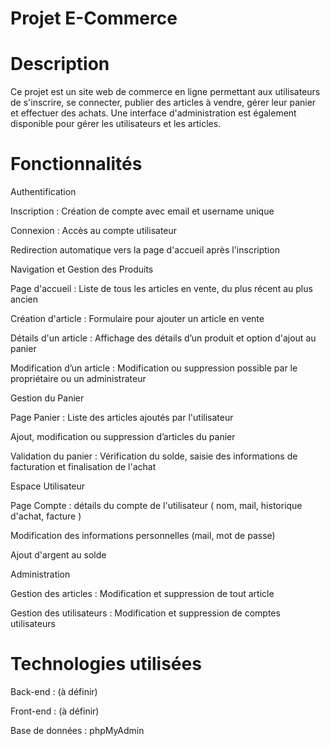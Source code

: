 # Projet E-Commerce

  # __Description__

Ce projet est un site web de commerce en ligne permettant aux utilisateurs de s'inscrire, se connecter, publier des articles à vendre, gérer leur panier et effectuer des achats. Une interface d'administration est également disponible pour gérer les utilisateurs et les articles.

  # __Fonctionnalités__

Authentification

Inscription : Création de compte avec email et username unique

Connexion : Accès au compte utilisateur

Redirection automatique vers la page d'accueil après l'inscription

Navigation et Gestion des Produits

Page d'accueil  : Liste de tous les articles en vente, du plus récent au plus ancien

Création d'article  : Formulaire pour ajouter un article en vente

Détails d'un article  : Affichage des détails d’un produit et option d'ajout au panier

Modification d’un article  : Modification ou suppression possible par le propriétaire ou un administrateur

Gestion du Panier

Page Panier : Liste des articles ajoutés par l'utilisateur

Ajout, modification ou suppression d’articles du panier

Validation du panier  : Vérification du solde, saisie des informations de facturation et finalisation de l'achat

Espace Utilisateur

Page Compte  : détails du compte de l'utilisateur ( nom, mail, historique d'achat, facture )

Modification des informations personnelles (mail, mot de passe)

Ajout d'argent au solde

Administration 

Gestion des articles : Modification et suppression de tout article

Gestion des utilisateurs : Modification et suppression de comptes utilisateurs

  # __Technologies utilisées__

Back-end : (à définir)

Front-end : (à définir)

Base de données : phpMyAdmin
